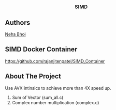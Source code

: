 # 
<br />
<p align="center">
  <h3 align="center">SIMD</h3>
</p>

## Authors

[Neha Bhoi](https://github.com/Nehabhoi)

## SIMD Docker Container
https://github.com/rajanjitenpatel/SIMD_Container

## About The Project
Use AVX intinsics to achieve more than 4X speed up.
  1. Sum of Vector (sum_all.c)
  2. Complex number multiplication (complex.c)
